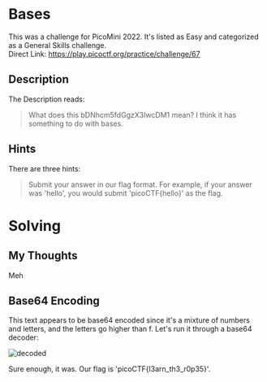# Bases
This was a challenge for PicoMini 2022.  It's listed as Easy and categorized as a General Skills challenge.  
Direct Link: https://play.picoctf.org/practice/challenge/67

## Description
The Description reads:
> What does this bDNhcm5fdGgzX3IwcDM1 mean? I think it has something to do with bases.

## Hints
There are three hints:
> Submit your answer in our flag format. For example, if your answer was 'hello', you would submit 'picoCTF{hello}' as the flag.

# Solving
## My Thoughts
Meh

## Base64 Encoding
This text appears to be base64 encoded since it's a mixture of numbers and letters, and the letters go higher than f.  Let's run it through a base64 decoder:

![decoded](https://github.com/user-attachments/assets/77ea2c36-8156-4d62-a28f-cad6f6407990)

Sure enough, it was.  Our flag is 'picoCTF{l3arn_th3_r0p35}'.
